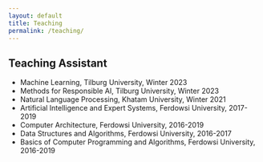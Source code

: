 ```yaml
---
layout: default
title: Teaching
permalink: /teaching/
---
```



## Teaching Assistant

* Machine Learning, Tilburg University, Winter 2023
* Methods for Responsible AI, Tilburg University, Winter 2023
* Natural Language Processing, Khatam University, Winter 2021
* Artificial Intelligence and Expert Systems, Ferdowsi University, 2017-2019
* Computer Architecture, Ferdowsi University, 2016-2019
* Data Structures and Algorithms, Ferdowsi University, 2016-2017
* Basics of Computer Programming and Algorithms, Ferdowsi University, 2016-2019